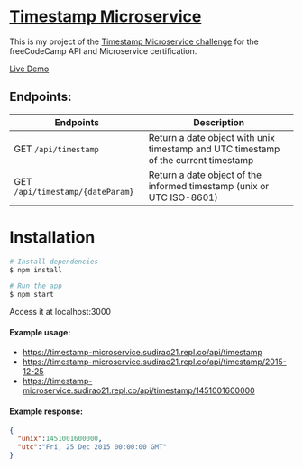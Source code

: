 
# [Timestamp Microservice](https://www.freecodecamp.org/learn/apis-and-microservices/apis-and-microservices-projects/timestamp-microservice)

This is my project of the [Timestamp Microservice challenge](https://www.freecodecamp.org/learn/apis-and-microservices/apis-and-microservices-projects/timestamp-microservice) for the freeCodeCamp API and Microservice certification.

[Live Demo](https://timestamp-microsevice.sudirao21.repl.co/)

## Endpoints:

Endpoints | Description
----------|-------------
GET `/api/timestamp` | Return a date object with unix timestamp and UTC timestamp of the current timestamp
GET `/api/timestamp/{dateParam}` | Return a date object of the informed timestamp (unix or UTC ISO-8601)

# Installation

```bash
# Install dependencies
$ npm install

# Run the app
$ npm start
```
Access it at localhost:3000

#### Example usage:
* https://timestamp-microservice.sudirao21.repl.co/api/timestamp
* https://timestamp-microservice.sudirao21.repl.co/api/timestamp/2015-12-25
* https://timestamp-microservice.sudirao21.repl.co/api/timestamp/1451001600000

#### Example response:
```json
{
  "unix":1451001600000, 
  "utc":"Fri, 25 Dec 2015 00:00:00 GMT"
}
```
